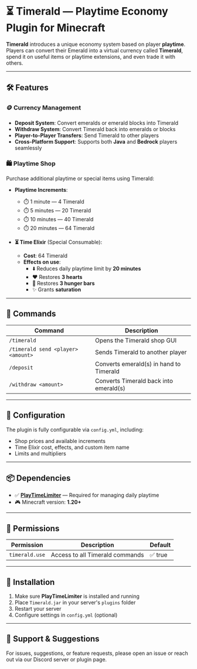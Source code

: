 # ⏳ Timerald — Playtime Economy Plugin for Minecraft

**Timerald** introduces a unique economy system based on player **playtime**. Players can convert their Emerald into a virtual currency called **Timerald**, spend it on useful items or playtime extensions, and even trade it with others.

---

## 🛠️ Features

### 🪙 Currency Management
- **Deposit System**: Convert emeralds or emerald blocks into Timerald  
- **Withdraw System**: Convert Timerald back into emeralds or blocks  
- **Player-to-Player Transfers**: Send Timerald to other players  
- **Cross-Platform Support**: Supports both **Java** and **Bedrock** players seamlessly  

### 🛍️ Playtime Shop
Purchase additional playtime or special items using Timerald:

- **Playtime Increments**:
  - ⏱️ 1 minute — 4 Timerald
  - ⏱️ 5 minutes — 20 Timerald
  - ⏱️ 10 minutes — 40 Timerald
  - ⏱️ 20 minutes — 64 Timerald

- **⏳ Time Elixir** (Special Consumable):
  - **Cost**: 64 Timerald  
  - **Effects on use**:
    - ⬇️ Reduces daily playtime limit by **20 minutes**
    - ❤️ Restores **3 hearts**
    - 🍗 Restores **3 hunger bars**
    - ✨ Grants **saturation**

---

## 📜 Commands

| Command | Description |
|--------|-------------|
| `/timerald` | Opens the Timerald shop GUI |
| `/timerald send <player> <amount>` | Sends Timerald to another player |
| `/deposit` | Converts emerald(s) in hand to Timerald |
| `/withdraw <amount>` | Converts Timerald back into emerald(s) |

---

## 🔧 Configuration

The plugin is fully configurable via `config.yml`, including:
- Shop prices and available increments
- Time Elixir cost, effects, and custom item name
- Limits and multipliers

---

## 📦 Dependencies

- ✅ **[PlayTimeLimiter](https://github.com/Pemrograman-Fasilkom-Unej/MC-PlayTimeLimiter)** — Required for managing daily playtime  
- 🎮 Minecraft version: **1.20+**

---

## 🔐 Permissions

| Permission | Description | Default |
|------------|-------------|---------|
| `timerald.use` | Access to all Timerald commands | ✅ true |

---

## 🧪 Installation

1. Make sure **PlayTimeLimiter** is installed and running  
2. Place `Timerald.jar` in your server's `plugins` folder  
3. Restart your server  
4. Configure settings in `config.yml` (optional)

---

## 📣 Support & Suggestions

For issues, suggestions, or feature requests, please open an issue or reach out via our Discord server or plugin page.
